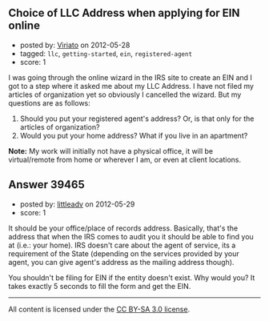 ## Choice of LLC Address when applying for EIN online

- posted by: [Viriato](https://stackexchange.com/users/-1/14894-viriato) on 2012-05-28
- tagged: `llc`, `getting-started`, `ein`, `registered-agent`
- score: 1

I was going through the online wizard in the IRS site to create an EIN and I got to a step where it asked me about my LLC Address. I have not filed my articles of organization yet so obviously I cancelled the wizard. But my questions are as follows:

 1. Should you put your registered agent's address? Or, is that only for the articles of organization?
 2. Would you put your home address? What if you live in an apartment?

**Note:** My work will initially not have a physical office, it will be virtual/remote from home or wherever I am, or even at client locations.


## Answer 39465

- posted by: [littleadv](https://stackexchange.com/users/-1/13808-littleadv) on 2012-05-29
- score: 1

It should be your office/place of records address. Basically, that's the address that when the IRS comes to audit you it should be able to find you at (i.e.: your home). IRS doesn't care about the agent of service, its a requirement of the State (depending on the services provided by your agent, you can give agent's address as the mailing address though).

You shouldn't be filing for EIN if the entity doesn't exist. Why would you? It takes exactly 5 seconds to fill the form and get the EIN.



---

All content is licensed under the [CC BY-SA 3.0 license](https://creativecommons.org/licenses/by-sa/3.0/).
